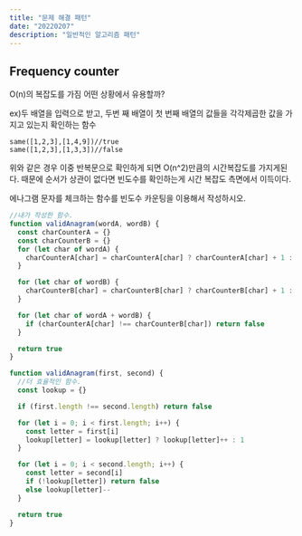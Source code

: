 ```yaml
---
title: "문제 해결 패턴"
date: "20220207"
description: "일반적인 알고리즘 패턴"
---
```


## Frequency counter

O(n)의 복잡도를 가짐
어떤 상황에서 유용할까?

ex)두 배열을 입력으로 받고, 두번 째 배열이 첫 번째 배열의 값들을 각각제곱한 값을 가지고 있는지 확인하는 함수

```TS
same([1,2,3],[1,4,9])//true
same([1,2,3],[1,3,3])//false
```

위와 같은 경우 이중 반복문으로 확인하게 되면 O(n^2)만큼의 시간복잡도를 가지게된다.
때문에 순서가 상관이 없다면 빈도수를 확인하는게 시간 복잡도 측면에서 이득이다.

에나그램 문자를 체크하는 함수를 빈도수 카운팅을 이용해서 작성하시오.

```js
//내가 작성한 함수.
function validAnagram(wordA, wordB) {
  const charCounterA = {}
  const charCounterB = {}
  for (let char of wordA) {
    charCounterA[char] = charCounterA[char] ? charCounterA[char] + 1 : 1
  }

  for (let char of wordB) {
    charCounterB[char] = charCounterB[char] ? charCounterB[char] + 1 : 1
  }

  for (let char of wordA + wordB) {
    if (charCounterA[char] !== charCounterB[char]) return false
  }

  return true
}

function validAnagram(first, second) {
  //더 효율적인 함수.
  const lookup = {}

  if (first.length !== second.length) return false

  for (let i = 0; i < first.length; i++) {
    const letter = first[i]
    lookup[letter] = lookup[letter] ? lookup[letter]++ : 1
  }

  for (let i = 0; i < second.length; i++) {
    const letter = second[i]
    if (!lookup[letter]) return false
    else lookup[letter]--
  }

  return true
}
```
